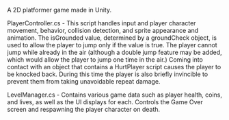 A 2D platformer game made in Unity. 

PlayerController.cs - This script handles input and player character movement, behavior, collision detection, and sprite appearance and animation. The isGrounded value, determined by a groundCheck object, is used to allow the player to jump only if the value is true. The player cannot jump while already in the air (although a double jump feature may be added, which would allow the player to jump one time in the air.) Coming into contact with an object that contains a HurtPlayer script causes the player to be knocked back. During this time the player is also briefly invincible to prevent them from taking unavoidable repeat damage. 

LevelManager.cs - Contains various game data such as player health, coins, and lives, as well as the UI displays for each. Controls the Game Over screen and respawning the player character on death. 
